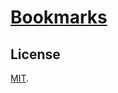 [Bookmarks](http://cristiantincu.github.io/bookmarks/)
===============================================================================



License
-------------------------------------------------------------------------------

[MIT](https://github.com/CristianTincu/bookmarks/blob/gh-pages/LICENSE.md).
